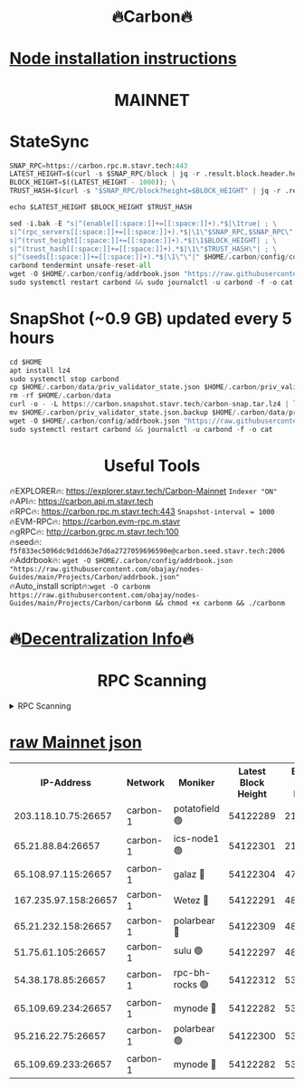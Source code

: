 <h1 align="center"> 🔥Carbon🔥</h1>

[Node installation instructions](https://github.com/obajay/nodes-Guides/tree/main/Projects/Carbon)
=
<h1 align="center"> MAINNET</h1>

# StateSync
```python
SNAP_RPC=https://carbon.rpc.m.stavr.tech:443
LATEST_HEIGHT=$(curl -s $SNAP_RPC/block | jq -r .result.block.header.height); \
BLOCK_HEIGHT=$((LATEST_HEIGHT - 1000)); \
TRUST_HASH=$(curl -s "$SNAP_RPC/block?height=$BLOCK_HEIGHT" | jq -r .result.block_id.hash)

echo $LATEST_HEIGHT $BLOCK_HEIGHT $TRUST_HASH

sed -i.bak -E "s|^(enable[[:space:]]+=[[:space:]]+).*$|\1true| ; \
s|^(rpc_servers[[:space:]]+=[[:space:]]+).*$|\1\"$SNAP_RPC,$SNAP_RPC\"| ; \
s|^(trust_height[[:space:]]+=[[:space:]]+).*$|\1$BLOCK_HEIGHT| ; \
s|^(trust_hash[[:space:]]+=[[:space:]]+).*$|\1\"$TRUST_HASH\"| ; \
s|^(seeds[[:space:]]+=[[:space:]]+).*$|\1\"\"|" $HOME/.carbon/config/config.toml
carbond tendermint unsafe-reset-all
wget -O $HOME/.carbon/config/addrbook.json "https://raw.githubusercontent.com/obajay/nodes-Guides/main/Projects/Carbon/addrbook.json"
sudo systemctl restart carbond && sudo journalctl -u carbond -f -o cat
```
# SnapShot (~0.9 GB) updated every 5 hours
```python
cd $HOME
apt install lz4
sudo systemctl stop carbond
cp $HOME/.carbon/data/priv_validator_state.json $HOME/.carbon/priv_validator_state.json.backup
rm -rf $HOME/.carbon/data
curl -o - -L https://carbon.snapshot.stavr.tech/carbon-snap.tar.lz4 | lz4 -c -d - | tar -x -C $HOME/.carbon --strip-components 2
mv $HOME/.carbon/priv_validator_state.json.backup $HOME/.carbon/data/priv_validator_state.json
wget -O $HOME/.carbon/config/addrbook.json "https://raw.githubusercontent.com/obajay/nodes-Guides/main/Projects/Carbon/addrbook.json"
sudo systemctl restart carbond && journalctl -u carbond -f -o cat
```

 <h1 align="center"> Useful Tools</h1>

🔥EXPLORER🔥:     https://explorer.stavr.tech/Carbon-Mainnet        `Indexer "ON"` \
🔥API🔥:          https://carbon.api.m.stavr.tech \
🔥RPC🔥:          https://carbon.rpc.m.stavr.tech:443              `Snapshot-interval = 1000` \
🔥EVM-RPC🔥:      https://carbon.evm-rpc.m.stavr \
🔥gRPC🔥:         http://carbon.grpc.m.stavr.tech:100 \
🔥seed🔥:      `f5f833ec5096dc9d1dd63e7d6a2727059696590e@carbon.seed.stavr.tech:2006` \
🔥Addrbook🔥:  `wget -O $HOME/.carbon/config/addrbook.json "https://raw.githubusercontent.com/obajay/nodes-Guides/main/Projects/Carbon/addrbook.json"` \
🔥Auto_install script🔥:`wget -O carbonm https://raw.githubusercontent.com/obajay/nodes-Guides/main/Projects/Carbon/carbonm && chmod +x carbonm && ./carbonm`

🔥[Decentralization Info](https://github.com/obajay/StateSync-snapshots/tree/main/Projects/Carbon/Decentralization)🔥
=
<h1 align="center"> RPC Scanning</h1>

<details>
<summary>RPC Scanning</summary>

<h2 align="center"> We scan nodes in real time every 4 hours. And we provide the final result of RPC endpoints.
We cannot influence the operation of these nodes in any way. </h2>


```python
If Voting Power is higher than 0 --> then the Node is a validator of the network and may be subject to attack and be a potential threat to the chain.
```
```python
We marked such validators with a red symbol
```

</details>

[raw Mainnet json](https://rpc-check.carbonm.stavr.tech/carbonm/rpc-carbonm-result.json)
=


<table><tr><th>IP-Address</th><th>Network</th><th>Moniker</th><th>Latest Block Height</th><th>Earliest Block Height</th><th>Catching Up</th><th>Tx Index</th><th>Voting Power</th><th>Scan Time</th></tr><tr><td>203.118.10.75:26657</td><td>carbon-1</td><td>potatofield 🟢</td><td>54122289</td><td>21164241</td><td>False</td><td>on</td><td>0</td><td>2024-02-25T14:56:06.838240670UTC</td></tr><tr><td>65.21.88.84:26657</td><td>carbon-1</td><td>ics-node1 🟢</td><td>54122301</td><td>21164241</td><td>False</td><td>off</td><td>0</td><td>2024-02-25T14:56:29.145050624UTC</td></tr><tr><td>65.108.97.115:26657</td><td>carbon-1</td><td>galaz 🔴</td><td>54122304</td><td>47374001</td><td>False</td><td>on</td><td>11330213659</td><td>2024-02-25T14:56:39.740704699UTC</td></tr><tr><td>167.235.97.158:26657</td><td>carbon-1</td><td>Wetez 🔴</td><td>54122291</td><td>48067570</td><td>False</td><td>on</td><td>1353333453</td><td>2024-02-25T14:56:11.146524565UTC</td></tr><tr><td>65.21.232.158:26657</td><td>carbon-1</td><td>polarbear 🔴</td><td>54122309</td><td>48126001</td><td>False</td><td>on</td><td>10501854564</td><td>2024-02-25T14:56:48.389109115UTC</td></tr><tr><td>51.75.61.105:26657</td><td>carbon-1</td><td>sulu 🟢</td><td>54122297</td><td>48742001</td><td>False</td><td>on</td><td>0</td><td>2024-02-25T14:56:22.272723964UTC</td></tr><tr><td>54.38.178.85:26657</td><td>carbon-1</td><td>rpc-bh-rocks 🟢</td><td>54122312</td><td>53130001</td><td>False</td><td>on</td><td>0</td><td>2024-02-25T14:56:52.765370367UTC</td></tr><tr><td>65.109.69.234:26657</td><td>carbon-1</td><td>mynode 🔴</td><td>54122282</td><td>53160001</td><td>False</td><td>off</td><td>12842077646</td><td>2024-02-25T14:55:55.513858698UTC</td></tr><tr><td>95.216.22.75:26657</td><td>carbon-1</td><td>polarbear 🟢</td><td>54122300</td><td>53882001</td><td>False</td><td>on</td><td>0</td><td>2024-02-25T14:56:26.746118399UTC</td></tr><tr><td>65.109.69.233:26657</td><td>carbon-1</td><td>mynode 🔴</td><td>54122282</td><td>53950001</td><td>False</td><td>off</td><td>8615862904</td><td>2024-02-25T14:55:55.132091691UTC</td></tr></table>
